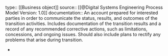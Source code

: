 type:: [[Business object]]
source:: [[@Digital Systems Engineering Process Model Version: 1.0]]
documentation:: An account prepared for interested parties in order to communicate the status, results, and outcomes of the transition activities. Includes documentation of the transition results and a record of any recommended corrective actions, such as limitations, concessions, and ongoing issues. Should also include plans to rectify any problems that arise during transition.

-